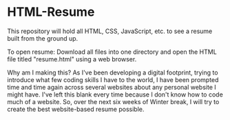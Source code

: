 # HTML-Resume
This repository will hold all HTML, CSS, JavaScript, etc. to see a resume built from the ground up.

To open resume:
Download all files into one directory and open the HTML file titled "resume.html" using a web browser.

Why am I making this?
As I've been developing a digital footprint, trying to introduce what few coding skills I have to the world, I have been prompted time and time again across several websites about any personal website I might have. I've left this blank every time because I don't know how to code much of a website. So, over the next six weeks of Winter break, I will try to create the best website-based resume possible.
